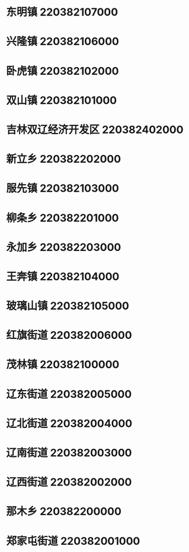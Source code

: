 # 东明镇 220382107000
# 兴隆镇 220382106000
# 卧虎镇 220382102000
# 双山镇 220382101000
# 吉林双辽经济开发区 220382402000
# 新立乡 220382202000
# 服先镇 220382103000
# 柳条乡 220382201000
# 永加乡 220382203000
# 王奔镇 220382104000
# 玻璃山镇 220382105000
# 红旗街道 220382006000
# 茂林镇 220382100000
# 辽东街道 220382005000
# 辽北街道 220382004000
# 辽南街道 220382003000
# 辽西街道 220382002000
# 那木乡 220382200000
# 郑家屯街道 220382001000

